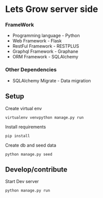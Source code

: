 # Lets Grow server side

### FrameWork

* Programming language - Python
* Web Framework - Flask
* RestFul Framework - RESTPLUS
* Graphql Framework - Graphane
* ORM Framework - SQLAlchemy 

### Other Dependencies
* SQLAlchemy Migrate - Data migration




## Setup

Create virtual env

    virtualenv venvpython manage.py run 

Install requirements

    pip install

Create db and seed data

    python manage.py seed

## Develop/contribute

Start Dev server

    python manage.py run 

